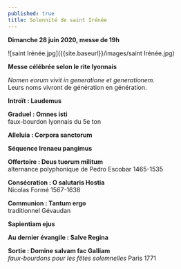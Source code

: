```yaml
---
published: true
title: Solennité de saint Irénée
---
```

**Dimanche 28 juin 2020, messe de 19h**  

![saint Irénée.jpg]({{site.baseurl}}/images/saint Irénée.jpg)
 
 **Messe célébrée selon le rite lyonnais**  
 
 *Nomen eorum vivit in generatione et generationem.*  
 Leurs noms vivront de génération en génération.
 
 **Introït : Laudemus**
 
 **Graduel : Omnes isti**  
 faux-bourdon lyonnais du 5e ton
 
 **Alleluia : Corpora sanctorum**  
 
 **Séquence Irenaeu pangimus** 
 
 **Offertoire : Deus tuorum militum**  
 alternance polyphonique de Pedro Escobar 1465-1535
 
 **Consécration : O salutaris Hostia**  
 Nicolas Formé 1567-1638
 
 **Communion : Tantum ergo**  
traditionnel Gévaudan
 
 **Sapientiam ejus**
 
 **Au dernier évangile : Salve Regina**
 
 **Sortie : Domine salvam fac Galliam**  
*faux-bourdons pour les fêtes solemnelles* Paris 1771

